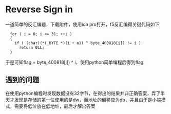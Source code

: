 # Reverse Sign in

一道简单的反汇编题，下载附件，使用ida pro打开，f5反汇编得关键代码如下

```
  for ( i = 0; i <= 31; ++i )
  {
    if ( (char)(*(_BYTE *)(i + a1) ^ byte_400818[i]) != i )
      return 0LL;
  }
```

于是可知flag =  byte_400818[i]) ^ i，使用python简单编程后得到flag



## 遇到的问题

在使用python编程时发现数据没有32字节，在得出的结果并非正确答案，弄了半天才发现是存储的第一位使用的是dw，而地址的偏移应为db，并且由于是小端模式，需要将低位放在低地址，最后才解出答案